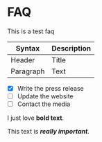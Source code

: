 # FAQ

This is a test faq

| Syntax    | Description |
| --------- | ----------- |
| Header    | Title       |
| Paragraph | Text        |

- [x] Write the press release
- [ ] Update the website
- [ ] Contact the media

I just love **bold text**.

This text is **_really important_**.
